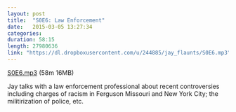 ```yaml
---
layout: post
title:  "S0E6: Law Enforcement"
date:   2015-03-05 13:27:34
categories: 
duration: 58:15
length: 27980636
link: "https://dl.dropboxusercontent.com/u/244885/jay_flaunts/S0E6.mp3"
---
```


<a href="{{site.dropbox_url}}/S0E6.mp3" target="_blank">S0E6.mp3</a> (58m 16MB) 

Jay talks with a law enforcement professional about recent controversies 
including charges of racism in Ferguson Missouri and New York City; the 
militirization of police, etc.


